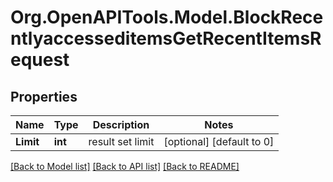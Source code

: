 # Org.OpenAPITools.Model.BlockRecentlyaccesseditemsGetRecentItemsRequest

## Properties

Name | Type | Description | Notes
------------ | ------------- | ------------- | -------------
**Limit** | **int** | result set limit | [optional] [default to 0]

[[Back to Model list]](../README.md#documentation-for-models) [[Back to API list]](../README.md#documentation-for-api-endpoints) [[Back to README]](../README.md)

